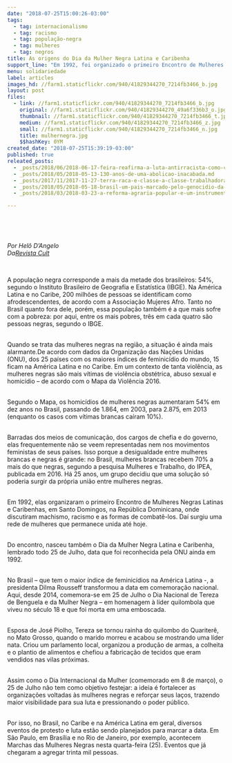 ```yaml
---
date: "2018-07-25T15:00:26-03:00"
tags:
  - tag: internacionalismo
  - tag: racismo
  - tag: população-negra
  - tag: mulheres
  - tag: negros
title: As origens do Dia da Mulher Negra Latina e Caribenha
support_line: "Em 1992, foi organizado o primeiro Encontro de Mulheres Negras Latinas e Caribenhas, em Santo Domingos, na República Dominicana."
menu: solidariedade
label: articles
images_hd: //farm1.staticflickr.com/940/41829344270_7214fb3466_b.jpg
layout: post
files:
  - link: //farm1.staticflickr.com/940/41829344270_7214fb3466_b.jpg
    original: //farm1.staticflickr.com/940/41829344270_49a6f336b3_o.jpg
    thumbnail: //farm1.staticflickr.com/940/41829344270_7214fb3466_t.jpg
    medium: //farm1.staticflickr.com/940/41829344270_7214fb3466_z.jpg
    small: //farm1.staticflickr.com/940/41829344270_7214fb3466_n.jpg
    title: mulhernegra.jpg
    $$hashKey: 0YM
created_date: "2018-07-25T15:39:19-03:00"
published: true
releated_posts:
  - _posts/2018/06/2018-06-17-feira-reafirma-a-luta-antirracista-como-central-na-defesa-da-alimentacao-saudavel.md
  - _posts/2018/05/2018-05-13-130-anos-de-uma-abolicao-inacabada.md
  - _posts/2017/11/2017-11-27-terra-raca-e-classe-a-classe-trabalhadora-e-negra.md
  - _posts/2018/05/2018-05-18-brasil-um-pais-marcado-pelo-genocidio-da-sua-populacao-negra-pobre-e-periferica.md
  - _posts/2018/03/2018-03-23-a-reforma-agraria-popular-e-um-instrumento-que-legitima-as-mulheres-nos-espacos-de-poder.md

---
```

<p>&nbsp;</p>

<p>&nbsp;</p>

<p><em>Por Hel&ocirc; D&rsquo;Angelo&nbsp;<br />
Da<a href="https://revistacult.uol.com.br/home/origens-do-dia-da-mulher-negra-latina-e-caribenha/">Revista Cult</a></em></p>

<p>&nbsp;</p>

<p>A popula&ccedil;&atilde;o negra corresponde a mais da metade dos brasileiros: 54%, segundo o Instituto Brasileiro de Geografia e Estat&iacute;stica (IBGE). Na Am&eacute;rica Latina e no Caribe, 200 milh&otilde;es de pessoas se identificam como afrodescendentes, de acordo com a Associa&ccedil;&atilde;o Mujeres Afro. Tanto no Brasil quanto fora dele, por&eacute;m, essa popula&ccedil;&atilde;o tamb&eacute;m &eacute; a que mais sofre com a pobreza: por aqui, entre os mais pobres, tr&ecirc;s em cada quatro s&atilde;o pessoas negras, segundo o IBGE.</p>

<p><br />
Quando se trata das mulheres negras na regi&atilde;o, a situa&ccedil;&atilde;o &eacute; ainda mais alarmante.De acordo com dados da Organiza&ccedil;&atilde;o das Na&ccedil;&otilde;es Unidas (ONU), dos 25 pa&iacute;ses com os maiores &iacute;ndices de feminic&iacute;dio do mundo, 15 ficam na Am&eacute;rica Latina e no Caribe. Em um contexto de tanta viol&ecirc;ncia, as mulheres negras s&atilde;o mais v&iacute;timas de viol&ecirc;ncia obst&eacute;trica, abuso sexual e homic&iacute;dio &ndash; de acordo com o Mapa da Viol&ecirc;ncia 2016.&nbsp;</p>

<p><br />
Segundo o Mapa, os homic&iacute;dios de mulheres negras aumentaram 54% em dez anos no Brasil, passando de 1.864, em 2003, para 2.875, em 2013 (enquanto os casos com v&iacute;timas brancas ca&iacute;ram 10%).</p>

<p><br />
Barradas dos meios de comunica&ccedil;&atilde;o, dos cargos de chefia e do governo, elas frequentemente n&atilde;o se veem representadas nem nos movimentos feministas de seus pa&iacute;ses. Isso porque a desigualdade entre mulheres brancas e negras &eacute; grande: no Brasil, mulheres brancas recebem 70% a mais do que negras, segundo a pesquisa Mulheres e Trabalho, do IPEA, publicada em 2016. H&aacute; 25 anos, um grupo decidiu que uma solu&ccedil;&atilde;o s&oacute; poderia surgir da pr&oacute;pria uni&atilde;o entre mulheres negras.</p>

<p><br />
Em 1992, elas organizaram o primeiro Encontro de Mulheres Negras Latinas e Caribenhas, em Santo Domingos, na Rep&uacute;blica Dominicana, onde discutiram machismo, racismo e as formas de combat&ecirc;-los. Da&iacute; surgiu uma rede de mulheres que permanece unida at&eacute; hoje.&nbsp;</p>

<p><br />
Do encontro, nasceu tamb&eacute;m o Dia da Mulher Negra Latina e Caribenha, lembrado todo 25 de Julho, data que foi reconhecida pela ONU ainda em 1992.</p>

<p><br />
No Brasil &ndash; que tem o maior &iacute;ndice de feminic&iacute;dios na Am&eacute;rica Latina -, a presidenta Dilma Rousseff transformou a data em comemora&ccedil;&atilde;o nacional. Aqui, desde 2014, comemora-se em 25 de Julho o Dia Nacional de Tereza de Benguela e da Mulher Negra &ndash; em homenagem &agrave; l&iacute;der quilombola que viveu no s&eacute;culo 18 e que foi morta em uma emboscada.</p>

<p><br />
Esposa de Jos&eacute; Piolho, Tereza se tornou rainha do quilombo do Quariter&ecirc;, no Mato Grosso, quando o marido morreu e acabou se mostrando uma l&iacute;der nata. Criou um parlamento local, organizou a produ&ccedil;&atilde;o de armas, a colheita e o plantio de alimentos e chefiou a fabrica&ccedil;&atilde;o de tecidos que eram vendidos nas vilas pr&oacute;ximas.</p>

<p><br />
Assim como o Dia Internacional da Mulher (comemorado em 8 de mar&ccedil;o), o 25 de Julho n&atilde;o tem como objetivo festejar: a ideia &eacute; fortalecer as organiza&ccedil;&otilde;es voltadas &agrave;s mulheres negras e refor&ccedil;ar seus la&ccedil;os, trazendo maior visibilidade para sua luta e pressionando o poder p&uacute;blico.</p>

<p><br />
Por isso, no Brasil, no Caribe e na Am&eacute;rica Latina em geral, diversos eventos de protesto e luta est&atilde;o sendo planejados para marcar a data. Em S&atilde;o Paulo, em Bras&iacute;lia e no Rio de Janeiro, por exemplo, acontecem Marchas das Mulheres Negras nesta quarta-feira (25). Eventos que j&aacute; chegaram a agregar trinta mil pessoas.</p>
